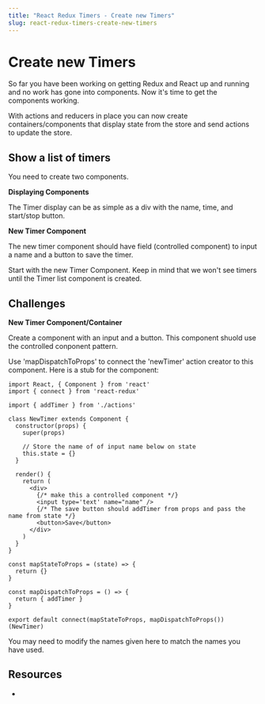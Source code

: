 ```yaml
---
title: "React Redux Timers - Create new Timers"
slug: react-redux-timers-create-new-timers
---
```


# Create new Timers

So far you have been working on getting Redux and React up and 
running and no work has gone into components. Now it's time to 
get the components working. 

With actions and reducers in place you can now create 
containers/components that display state from the store and 
send actions to update the store. 

## Show a list of timers

You need to create two components. 

**Displaying Components**

The Timer display can be as simple as a div with the name, 
time, and start/stop button. 

**New Timer Component**

The new timer component should have field (controlled component)
to input a name and a button to save the timer. 

Start with the new Timer Component. Keep in mind that we 
won't see timers until the Timer list component is created. 

## Challenges 

**New Timer Component/Container**

Create a component with an input and a button. This component 
shuold use the controlled conponent pattern.

Use 'mapDispatchToProps' to connect the 'newTimer'
action creator to this component. Here is a stub for the 
component: 

```JSX
import React, { Component } from 'react'
import { connect } from 'react-redux'

import { addTimer } from './actions'

class NewTimer extends Component {
  constructor(props) {
    super(props)

    // Store the name of of input name below on state
    this.state = {}
  }

  render() {
    return (
      <div>
        {/* make this a controlled component */}
        <input type='text' name="name" />
        {/* The save button should addTimer from props and pass the name from state */}
        <button>Save</button>
      </div>
    )
  }
}

const mapStateToProps = (state) => {
  return {}
}

const mapDispatchToProps = () => {
  return { addTimer }
}

export default connect(mapStateToProps, mapDispatchToProps())(NewTimer)
```

You may need to modify the names given here to match the 
names you have used. 

## Resources 

- 



